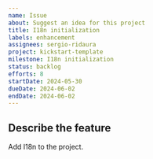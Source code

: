 ```yaml
---
name: Issue
about: Suggest an idea for this project
title: I18n initialization
labels: enhancement
assignees: sergio-ridaura
project: kickstart-template
milestone: I18n initialization
status: backlog
efforts: 8
startDate: 2024-05-30
dueDate: 2024-06-02
endDate: 2024-06-02
---
```


## Describe the feature

Add I18n to the project.
